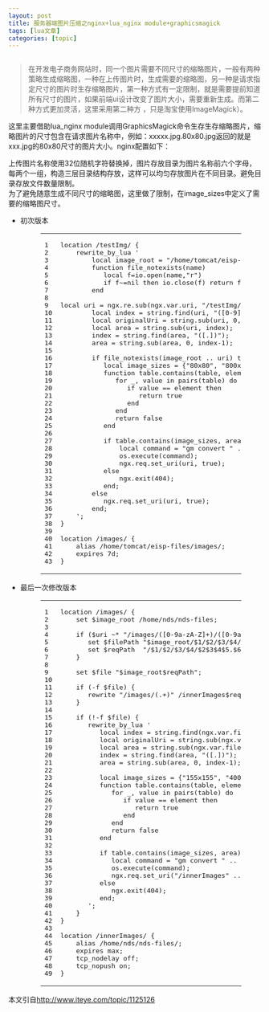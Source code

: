 ```yaml
---
layout: post
title: 服务器端图片压缩之nginx+lua_nginx module+graphicsmagick 
tags: [lua文章]
categories: [topic]
---
```

<p><img src="https://xydcom.cn//images/banner/banner_12.jpg" alt=""/></p>
<blockquote>
<p>在开发电子商务网站时，同一个图片需要不同尺寸的缩略图片，一般有两种策略生成缩略图，一种在上传图片时，生成需要的缩略图，另一种是请求指定尺寸的图片时生存缩略图片，第一种方式有一定限制，就是需要提前知道所有尺寸的图片，如果前端ui设计改变了图片大小，需要重新生成。而第二种方式更加灵活，这里采用第二种方    ，只是淘宝使用ImageMagick）。</p>
</blockquote>
<p>这里主要借助lua_nginx module调用GraphicsMagick命令生存生存缩略图片，缩略图片的尺寸包含在请求图片名称中，例如：xxxxx.jpg.80x80.jpg返回的就是xxx.jpg的80x80尺寸的图片大小。nginx配置如下：</p>
<p>上传图片名称使用32位随机字符替换掉，图片存放目录为图片名称前六个字母，每两个一组，构造三层目录结构存放，这样可以均匀存放图片在不同目录。避免目录存放文件数量限制。<br/>为了避免随意生成不同尺寸的缩略图，这里做了限制，在image_sizes中定义了需要的缩略图尺寸。</p>
<ul>
<li><p>初次版本</p>
<figure class="highlight xml"><table><tbody><tr><td class="gutter"><pre><span class="line">1</span><br/><span class="line">2</span><br/><span class="line">3</span><br/><span class="line">4</span><br/><span class="line">5</span><br/><span class="line">6</span><br/><span class="line">7</span><br/><span class="line">8</span><br/><span class="line">9</span><br/><span class="line">10</span><br/><span class="line">11</span><br/><span class="line">12</span><br/><span class="line">13</span><br/><span class="line">14</span><br/><span class="line">15</span><br/><span class="line">16</span><br/><span class="line">17</span><br/><span class="line">18</span><br/><span class="line">19</span><br/><span class="line">20</span><br/><span class="line">21</span><br/><span class="line">22</span><br/><span class="line">23</span><br/><span class="line">24</span><br/><span class="line">25</span><br/><span class="line">26</span><br/><span class="line">27</span><br/><span class="line">28</span><br/><span class="line">29</span><br/><span class="line">30</span><br/><span class="line">31</span><br/><span class="line">32</span><br/><span class="line">33</span><br/><span class="line">34</span><br/><span class="line">35</span><br/><span class="line">36</span><br/><span class="line">37</span><br/><span class="line">38</span><br/><span class="line">39</span><br/><span class="line">40</span><br/><span class="line">41</span><br/><span class="line">42</span><br/><span class="line">43</span><br/></pre></td><td class="code"><pre><span class="line">location /testImg/ {  </span><br/><span class="line">    rewrite_by_lua &#39;  </span><br/><span class="line">        local image_root = &#34;/home/tomcat/eisp-files&#34;;  </span><br/><span class="line">        function file_notexists(name)  </span><br/><span class="line">           local f=io.open(name,&#34;r&#34;)  </span><br/><span class="line">           if f~=nil then io.close(f) return false else return true end  </span><br/><span class="line">        end  </span><br/><span class="line"></span><br/><span class="line">local uri = ngx.re.sub(ngx.var.uri, &#34;/testImg/([0-9a-zA-Z]+)/([0-9a-zA-Z]{2})([0-9a-zA-Z]{2})([0-9a-zA-Z]{2})([0-9a-zA-Z]+).([0-9a-zA-Z]+)&#34;, &#34;/images/$1/$2/$3/$4/$2$3$4$5.$6&#34;, &#34;o&#34;);  </span><br/><span class="line">        local index = string.find(uri, &#34;([0-9]+)x([0-9]+)&#34;);  </span><br/><span class="line">        local originalUri = string.sub(uri, 0, index-2);  </span><br/><span class="line">        local area = string.sub(uri, index);  </span><br/><span class="line">        index = string.find(area, &#34;([.])&#34;);  </span><br/><span class="line">        area = string.sub(area, 0, index-1);  </span><br/><span class="line"></span><br/><span class="line">        if file_notexists(image_root .. uri) then  </span><br/><span class="line">           local image_sizes = {&#34;80x80&#34;, &#34;800x600&#34;, &#34;40x40&#34;};  </span><br/><span class="line">           function table.contains(table, element)  </span><br/><span class="line">              for _, value in pairs(table) do  </span><br/><span class="line">                 if value == element then  </span><br/><span class="line">                    return true  </span><br/><span class="line">                 end  </span><br/><span class="line">              end  </span><br/><span class="line">              return false  </span><br/><span class="line">           end  </span><br/><span class="line"></span><br/><span class="line">           if table.contains(image_sizes, area) then  </span><br/><span class="line">               local command = &#34;gm convert &#34; .. image_root ..  originalUri  .. &#34; -thumbnail &#34; .. area .. &#34; -background gray -gravity center -extent &#34; .. area .. &#34; &#34; .. image_root .. uri;  </span><br/><span class="line">               os.execute(command);  </span><br/><span class="line">               ngx.req.set_uri(uri, true);  </span><br/><span class="line">           else  </span><br/><span class="line">               ngx.exit(404);  </span><br/><span class="line">           end;  </span><br/><span class="line">        else  </span><br/><span class="line">           ngx.req.set_uri(uri, true);  </span><br/><span class="line">        end;  </span><br/><span class="line">    &#39;;  </span><br/><span class="line">}  </span><br/><span class="line"></span><br/><span class="line">location /images/ {  </span><br/><span class="line">    alias /home/tomcat/eisp-files/images/;  </span><br/><span class="line">    expires 7d;  </span><br/><span class="line">}</span><br/></pre></td></tr></tbody></table></figure>
</li>
<li><p>最后一次修改版本</p>
<figure class="highlight"><table><tbody><tr><td class="gutter"><pre><span class="line">1</span><br/><span class="line">2</span><br/><span class="line">3</span><br/><span class="line">4</span><br/><span class="line">5</span><br/><span class="line">6</span><br/><span class="line">7</span><br/><span class="line">8</span><br/><span class="line">9</span><br/><span class="line">10</span><br/><span class="line">11</span><br/><span class="line">12</span><br/><span class="line">13</span><br/><span class="line">14</span><br/><span class="line">15</span><br/><span class="line">16</span><br/><span class="line">17</span><br/><span class="line">18</span><br/><span class="line">19</span><br/><span class="line">20</span><br/><span class="line">21</span><br/><span class="line">22</span><br/><span class="line">23</span><br/><span class="line">24</span><br/><span class="line">25</span><br/><span class="line">26</span><br/><span class="line">27</span><br/><span class="line">28</span><br/><span class="line">29</span><br/><span class="line">30</span><br/><span class="line">31</span><br/><span class="line">32</span><br/><span class="line">33</span><br/><span class="line">34</span><br/><span class="line">35</span><br/><span class="line">36</span><br/><span class="line">37</span><br/><span class="line">38</span><br/><span class="line">39</span><br/><span class="line">40</span><br/><span class="line">41</span><br/><span class="line">42</span><br/><span class="line">43</span><br/><span class="line">44</span><br/><span class="line">45</span><br/><span class="line">46</span><br/><span class="line">47</span><br/><span class="line">48</span><br/><span class="line">49</span><br/></pre></td><td class="code"><pre><span class="line">location /images/ {  </span><br/><span class="line">    set $image_root /home/nds/nds-files;  </span><br/><span class="line"></span><br/><span class="line">    if ($uri ~* &#34;/images/([0-9a-zA-Z]+)/([0-9a-zA-Z]{2})([0-9a-zA-Z]{2})([0-9a-zA-Z]{2})([0-9a-zA-Z]+).(.*)&#34;) {  </span><br/><span class="line">       set $filePath &#34;$image_root/$1/$2/$3/$4/$2$3$4$5.$6&#34;;  </span><br/><span class="line">       set $reqPath  &#34;/$1/$2/$3/$4/$2$3$4$5.$6&#34;;  </span><br/><span class="line">    }  </span><br/><span class="line"></span><br/><span class="line">    set $file &#34;$image_root$reqPath&#34;;  </span><br/><span class="line"></span><br/><span class="line">    if (-f $file) {  </span><br/><span class="line">       rewrite &#34;/images/(.+)&#34; /innerImages$reqPath last;  </span><br/><span class="line">    }  </span><br/><span class="line"></span><br/><span class="line">    if (!-f $file) {  </span><br/><span class="line">       rewrite_by_lua &#39;  </span><br/><span class="line">          local index = string.find(ngx.var.filePath, &#34;([0-9]+)x([0-9]+)&#34;);  </span><br/><span class="line">          local originalUri = string.sub(ngx.var.filePath, 0, index-2);  </span><br/><span class="line">          local area = string.sub(ngx.var.filePath, index);  </span><br/><span class="line">          index = string.find(area, &#34;([.])&#34;);  </span><br/><span class="line">          area = string.sub(area, 0, index-1);  </span><br/><span class="line"></span><br/><span class="line">          local image_sizes = {&#34;155x155&#34;, &#34;400x400&#34;,&#34;104x104&#34;, &#34;50x50&#34;, &#34;40x40&#34;, &#34;56x56&#34;, &#34;172x172&#34;,&#34;800x600&#34;};  </span><br/><span class="line">          function table.contains(table, element)  </span><br/><span class="line">             for _, value in pairs(table) do  </span><br/><span class="line">                if value == element then  </span><br/><span class="line">                   return true  </span><br/><span class="line">                end  </span><br/><span class="line">             end  </span><br/><span class="line">             return false  </span><br/><span class="line">          end  </span><br/><span class="line"></span><br/><span class="line">          if table.contains(image_sizes, area) then  </span><br/><span class="line">             local command = &#34;gm convert &#34; ..  originalUri  .. &#34; -thumbnail &#34; .. area .. &#34; -background white -gravity center -extent &#34; .. area .. &#34; &#34; .. ngx.var.file;  </span><br/><span class="line">             os.execute(command);  </span><br/><span class="line">             ngx.req.set_uri(&#34;/innerImages&#34; .. ngx.var.reqPath, true);  </span><br/><span class="line">          else  </span><br/><span class="line">             ngx.exit(404);  </span><br/><span class="line">          end;  </span><br/><span class="line">       &#39;;  </span><br/><span class="line">    }  </span><br/><span class="line">}  </span><br/><span class="line"></span><br/><span class="line">location /innerImages/ {  </span><br/><span class="line">    alias /home/nds/nds-files/;  </span><br/><span class="line">    expires max;   </span><br/><span class="line">    tcp_nodelay off;   </span><br/><span class="line">    tcp_nopush on;  </span><br/><span class="line">}</span><br/></pre></td></tr></tbody></table></figure>
</li>
</ul>
<p>本文引自<a href="http://www.iteye.com/topic/1125126" target="_blank" rel="noopener noreferrer">http://www.iteye.com/topic/1125126</a></p>